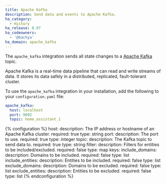 ```yaml
---
title: Apache Kafka
description: Send data and events to Apache Kafka.
ha_category:
  - History
ha_release: 0.97
ha_codeowners:
  - '@bachya'
ha_domain: apache_kafka
---
```


The `apache_kafka` integration sends all state changes to a
[Apache Kafka](https://kafka.apache.org/) topic.

Apache Kafka is a real-time data pipeline that can read and write streams of data. It
stores its data safely in a distributed, replicated, fault-tolerant cluster.

To use the `apache_kafka` integration in your installation, add the following to your
`configuration.yaml` file:

```yaml
apache_kafka:
  host: localhost
  port: 9092
  topic: home_assistant_1
```

{% configuration %}
host:
  description: The IP address or hostname of an Apache Kafka cluster.
  required: true
  type: string
port:
  description: The port to use.
  required: true
  type: integer
topic:
  description: The Kafka topic to send data to.
  required: true
  type: string
filter:
  description: Filters for entities to be included/excluded.
  required: false
  type: map
  keys:
    include_domains:
      description: Domains to be included.
      required: false
      type: list
    include_entities:
      description: Entities to be included.
      required: false
      type: list
    exclude_domains:
      description: Domains to be excluded.
      required: false
      type: list
    exclude_entities:
      description: Entities to be excluded.
      required: false
      type: list
{% endconfiguration %}
